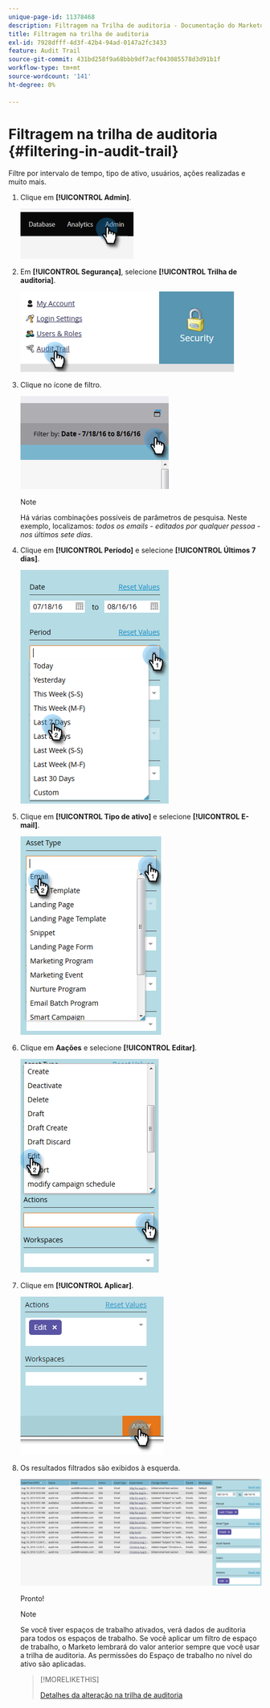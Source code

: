 ```yaml
---
unique-page-id: 11378468
description: Filtragem na Trilha de auditoria - Documentação do Marketo - Documentação do produto
title: Filtragem na trilha de auditoria
exl-id: 7928dfff-4d3f-42b4-94ad-0147a2fc3433
feature: Audit Trail
source-git-commit: 431bd258f9a68bbb9df7acf043085578d3d91b1f
workflow-type: tm+mt
source-wordcount: '141'
ht-degree: 0%

---
```


# Filtragem na trilha de auditoria {#filtering-in-audit-trail}

Filtre por intervalo de tempo, tipo de ativo, usuários, ações realizadas e muito mais.

1. Clique em **[!UICONTROL Admin]**.

   ![](assets/filtering-in-audit-trail-1.png)

1. Em **[!UICONTROL Segurança]**, selecione **[!UICONTROL Trilha de auditoria]**.

   ![](assets/filtering-in-audit-trail-2.png)

1. Clique no ícone de filtro.

   ![](assets/filtering-in-audit-trail-3.png)

   >[!NOTE]
   >
   >Há várias combinações possíveis de parâmetros de pesquisa. Neste exemplo, localizamos: _todos os emails - editados por qualquer pessoa - nos últimos sete dias_.

1. Clique em **[!UICONTROL Período]** e selecione **[!UICONTROL Últimos 7 dias]**.

   ![](assets/filtering-in-audit-trail-4.png)

1. Clique em **[!UICONTROL Tipo de ativo]** e selecione **[!UICONTROL E-mail]**.

   ![](assets/filtering-in-audit-trail-5.png)

1. Clique em **Aações** e selecione **[!UICONTROL Editar]**.

   ![](assets/filtering-in-audit-trail-6.png)

1. Clique em **[!UICONTROL Aplicar]**.

   ![](assets/filtering-in-audit-trail-7.png)

1. Os resultados filtrados são exibidos à esquerda.

   ![](assets/filtering-in-audit-trail-8.png)

   Pronto!

   >[!NOTE]
   >
   >Se você tiver espaços de trabalho ativados, verá dados de auditoria para todos os espaços de trabalho. Se você aplicar um filtro de espaço de trabalho, o Marketo lembrará do valor anterior sempre que você usar a trilha de auditoria. As permissões do Espaço de trabalho no nível do ativo são aplicadas.

   >[!MORELIKETHIS]
   >
   >[Detalhes da alteração na trilha de auditoria](/help/marketo/product-docs/administration/audit-trail/change-details-in-audit-trail.md)
